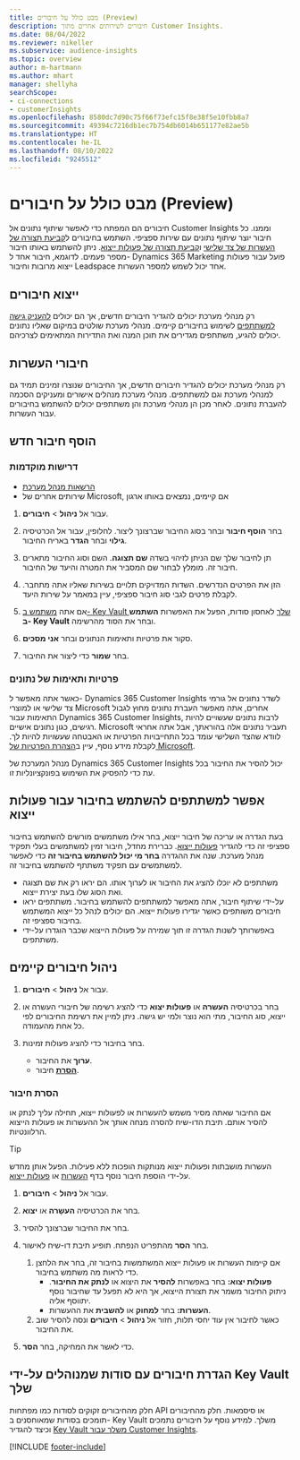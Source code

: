 ```yaml
---
title: מבט כולל על חיבורים (Preview)
description: חיבורים לשירותים אחרים מתוך Customer Insights.
ms.date: 08/04/2022
ms.reviewer: nikeller
ms.subservice: audience-insights
ms.topic: overview
author: m-hartmann
ms.author: mhart
manager: shellyha
searchScope:
- ci-connections
- customerInsights
ms.openlocfilehash: 8580dc7d90c75f66f73efc15f8e38f5e10fbb8a7
ms.sourcegitcommit: 49394c7216db1ec7b754db6014b651177e82ae5b
ms.translationtype: HT
ms.contentlocale: he-IL
ms.lasthandoff: 08/10/2022
ms.locfileid: "9245512"
---
```

# <a name="connections-preview-overview"></a>מבט כולל על חיבורים (Preview)

חיבורים הם המפתח כדי לאפשר שיתוף נתונים אל Customer Insights וממנו. כל חיבור יוצר שיתוף נתונים עם שירות ספציפי. השתמש בחיבורים ל[קביעת תצורה של העשרות של צד שלישי](enrichment-hub.md) ו[קביעת תצורה של פעולות ייצוא](export-destinations.md). ניתן להשתמש באותו חיבור מספר פעמים. לדוגמא, חיבור אחד ל- Dynamics 365 Marketing פועל עבור פעולות ייצוא מרובות וחיבור Leadspace אחד יכול לשמש למספר העשרות.

## <a name="export-connections"></a>ייצוא חיבורים

רק מנהלי מערכת יכולים להגדיר חיבורים חדשים, אך הם יכולים [להעניק גישה למשתתפים](#allow-contributors-to-use-a-connection-for-exports) לשימוש בחיבורים קיימים. מנהלי מערכת שולטים במיקום שאליו נתונים יכולים להגיע, משתתפים מגדירים את תוכן המנה ואת התדירות המתאימים לצרכיהם.

## <a name="enrichment-connections"></a>חיבורי העשרות

רק מנהלי מערכת יכולים להגדיר חיבורים חדשים, אך החיבורים שנוצרו זמינים תמיד גם למנהלי מערכת וגם למשתתפים. מנהלי מערכת מנהלים אישורים ומעניקים הסכמה להעברת נתונים. לאחר מכן הן מנהלי מערכת והן משתתפים יכולים להשתמש בחיבורים עבור העשרות.

## <a name="add-a-new-connection"></a>הוסף חיבור חדש

### <a name="prerequisites"></a>‏‫דרישות מוקדמות‬

- [הרשאות מנהל מערכת](permissions.md)
- שירותים אחרים של Microsoft, אם קיימים, נמצאים באותו ארגון

1. עבור אל **ניהול** > **חיבורים**.

1. בחר **הוסף חיבור** ובחר בסוג החיבור שברצונך ליצור. לחלופין, עבור אל הכרטיסיה **גילוי** ובחר **הגדר** באריח החיבור.

1. תן לחיבור שלך שם הניתן לזיהוי בשדה **שם תצוגה**. השם וסוג החיבור מתארים חיבור זה. מומלץ לבחור שם המסביר את המטרה והיעד של החיבור.

1. הזן את הפרטים הנדרשים. השדות המדויקים תלויים בשירות שאליו אתה מתחבר. לקבלת פרטים לגבי סוג חיבור ספציפי, עיין במאמר על שירות היעד.

1. אם אתה [משתמש ב- Key Vault שלך](use-azure-key-vault.md) לאחסון סודות, הפעל את האפשרות **השתמש ב- Key Vault** ובחר את הסוד מהרשימה.

1. סקור את פרטיות ותאימות הנתונים ובחר **אני מסכים**.

1. בחר **שמור** כדי ליצור את החיבור.

### <a name="data-privacy-and-compliance"></a>פרטיות ותאימות של נתונים

כאשר אתה מאפשר ל- Dynamics 365 Customer Insights לשדר נתונים אל גורמי צד שלישי או למוצרי Microsoft אחרים, אתה מאפשר העברת נתונים מחוץ לגבול התאימות עבור Dynamics 365 Customer Insights, לרבות נתונים שעשויים להיות רגישים, כגון נתונים אישיים. Microsoft תעביר נתונים אלה בהוראתך, אבל אתה אחראי לוודא שהצד השלישי עומד בכל התחייבויות הפרטיות או האבטחה שעשויות להיות לך. לקבלת מידע נוסף, עיין ב[הצהרת הפרטיות של Microsoft](https://go.microsoft.com/fwlink/?linkid=396732).

מנהל המערכת של Dynamics 365 Customer Insights יכול להסיר את החיבור בכל עת כדי להפסיק את השימוש בפונקציונליות זו.

## <a name="allow-contributors-to-use-a-connection-for-exports"></a>אפשר למשתתפים להשתמש בחיבור עבור פעולות ייצוא

בעת הגדרה או עריכה של חיבור ייצוא, בחר אילו משתמשים מורשים להשתמש בחיבור ספציפי זה כדי להגדיר [פעולות ייצוא](export-destinations.md). כברירת מחדל, חיבור זמין למשתמשים בעלי תפקיד מנהל מערכת. שנה את ההגדרה **בחר מי יכול להשתמש בחיבור זה** כדי לאפשר למשתמשים עם תפקיד משתתף להשתמש בחיבור זה.

- משתתפים לא יוכלו להציג את החיבור או לערוך אותו. הם יראו רק את שם תצוגה ואת הסוג שלו בעת יצירת ייצוא.
- על-ידי שיתוף חיבור, אתה מאפשר למשתתפים להשתמש בחיבור. משתתפים יראו חיבורים משותפים כאשר יגדירו פעולות ייצוא. הם יכולים לנהל כל ייצוא המשתמש בחיבור ספציפי זה.
- באפשרותך לשנות הגדרה זו תוך שמירה על פעולות הייצוא שכבר הוגדרו על-ידי משתתפים.

## <a name="manage-existing-connections"></a>ניהול חיבורים קיימים

1. עבור אל **ניהול** > **חיבורים**.

1. בחר בכרטיסיה **העשרה** או **פעולות יצוא** כדי להציג רשימה של חיבורי העשרה או ייצוא, סוג החיבור, מתי הוא נוצר ולמי יש גישה. ניתן למיין את רשימת החיבורים לפי כל אחת מהעמודה.

1. בחר בחיבור כדי להציג פעולות זמינות.

   - **ערוך** את החיבור.
   - [**הסרת**](#remove-a-connection) חיבור.

### <a name="remove-a-connection"></a>הסרת חיבור

אם החיבור שאתה מסיר משמש להעשרות או לפעולות ייצוא, תחילה עליך לנתק או להסיר אותם. תיבת הדו-שיח להסרה מנחה אותך אל ההעשרות או פעולות הייצוא הרלוונטיות.

> [!TIP]
> העשרות מושבתות ופעולות ייצוא מנותקות הופכות ללא פעילות. הפעל אותן מחדש על-ידי הוספת חיבור נוסף בדף [העשרות](enrichment-hub.md) או [פעולות ייצוא](export-destinations.md).

1. עבור אל **ניהול** > **חיבורים**.

1. בחר את הכרטיסיה **העשָרה** או **יצוא**.

1. בחר את החיבור שברצונך להסיר.

1. בחר **הסר** מהתפריט הנפתח. תופיע תיבת דו-שיח לאישור.

   1. אם קיימות העשרות או פעולות ייצוא המשתמשות בחיבור זה, בחר את הלחצן כדי לראות מה משתמש בחיבור.
      - **פעולות יצוא:** בחר באפשרות **להסיר** את היצוא או **לנתק את החיבור**. ניתוק החיבור משמר את תצורת הייצוא, אך היא לא תפעל עד שחיבור נוסף יתווסף אליה.
      - **העשרות:** בחר **למחוק** או **להשבית** את ההעשרות.
   1. כאשר לחיבור אין עוד יחסי תלות, חזור אל **ניהול** > **חיבורים** ונסה להסיר שוב את החיבור.

1. כדי לאשר את המחיקה, בחר **הסר**.

## <a name="set-up-connections-with-secrets-managed-by-your-own-key-vault"></a>הגדרת חיבורים עם סודות שמנוהלים על-ידי Key Vault שלך

חלק מהחיבורים זקוקים לסודות כמו מפתחות API או סיסמאות. חלק מהחיבורים תומכים בסודות שמאוחסנים ב- Key Vault משלך. למידע נוסף על חיבורים נתמכים וכיצד להגדיר [Key Vault משלך עבור Customer Insights](use-azure-key-vault.md).

[!INCLUDE [footer-include](includes/footer-banner.md)]
